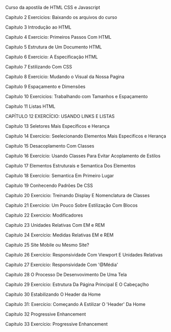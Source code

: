  Curso da apostila de HTML CSS e Javascript 

 Capitulo 2 Exercicios: Baixando os arquivos do curso

 Capitulo 3 Introdução ao HTML 

 Capitulo 4 Exercicio: Primeiros Passos Com HTML

 Capitulo 5 Estrutura de Um Documento HTML

 Capitulo 6 Exercicio: A Especificação HTML
 
 Capitulo 7 Estilizando Com CSS

 Capitulo 8 Exercicio: Mudando o Visual da Nossa Pagina

 Capitulo 9 Espaçamento e Dimensões

 Capitulo 10 Exercicios: Trabalhando com Tamanhos e Espaçamento

 Capitulo 11 Listas HTML

 CAPÍTULO 12 EXERCÍCIO: USANDO LINKS E LISTAS 

 Capitulo 13 Seletores Mais Específicos e Herança

 Capitulo 14 Exercício: Seelecionando Elementos Mais Especificos e Herança

 Capitulo 15 Desacoplamento Com Classes

 Capitulo 16 Exercício: Usando Classes Para Evitar Acoplamento de Estilos

 Capitulo 17 Elementos Estruturais e Semantica Dos Elementos

 Capitulo 18 Exercício: Semantica Em Primeiro Lugar

 Capitulo 19 Conhecendo Padrões De CSS

 Capitulo 20 Exercicio: Treinando Display E Nomenclatura de Classes 

 Capitulo 21 Exercício: Um Pouco Sobre Estilização Com Blocos

 Capitulo 22 Exercicio: Modificadores

 Capitulo 23 Unidades Relativas Com EM e REM

 Capitulo 24 Exercício: Medidas Relativas EM e REM

 Capitulo 25 Site Mobile ou Mesmo Site?

 Capitulo 26 Exercício: Responsividade Com Viewport E Unidades Relativas

 Capitulo 27 Exercício: Responsividade Com '@Média'

 Capitulo 28 O Processo De Desenvovimento De Uma Tela

 Capitulo 29 Exercício: Estrutura Da Página Principal E O Cabeçaçlho 

 Capitulo 30 Estabilizando O Header da Home

 Capitulo 31: Exercício: Começando A Estilizar O 'Header' Da Home

 Capitulo 32 Progressive Enhancement 

 Capitulo 33 Exercício: Progressive Enhancement
 
  
 